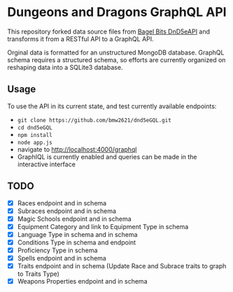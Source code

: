 # Dungeons and Dragons GraphQL API

This repository forked data source files from [Bagel Bits DnD5eAPI](https://github.com/bagelbits/5e-database) and transforms it from a RESTful API to a GraphQL API.

Orginal data is formatted for an unstructured MongoDB database.  GraphQL schema requires a structured schema, so efforts are currently organized on reshaping data into a SQLite3 database.

## Usage

To use the API in its current state, and test currently available endpoints:

- `git clone https://github.com/bmw2621/dnd5eGQL.git`
- `cd dnd5eGQL`
- `npm install`
- `node app.js`
- navigate to [http://localhost:4000/graphql](http://localhost:4000/graphql)
- GraphIQL is currently enabled and queries can be made in the interactive interface

## TODO

- [X] Races endpoint and in schema
- [X] Subraces endpoint and in schema
- [X] Magic Schools endpoint and in schema
- [X] Equipment Category and link to Equipment Type in schema
- [X] Language Type in schema and in schema
- [X] Conditions Type in schema and endpoint
- [X] Proficiency Type in schema
- [X] Spells endpoint and in schema
- [X] Traits endpoint and in schema (Update Race and Subrace traits to graph to Traits Type)
- [X] Weapons Properties endpoint and in schema
